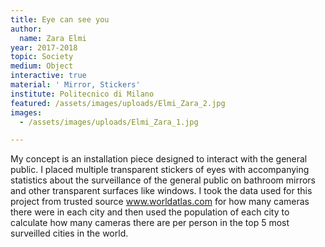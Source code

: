 ```yaml
---
title: Eye can see you
author:
  name: Zara Elmi
year: 2017-2018
topic: Society
medium: Object
interactive: true
material: ' Mirror, Stickers'
institute: Politecnico di Milano
featured: /assets/images/uploads/Elmi_Zara_2.jpg
images:
  - /assets/images/uploads/Elmi_Zara_1.jpg

---
```

My concept is an installation piece designed to interact with the general public. I placed multiple
transparent stickers of eyes with accompanying statistics about the surveillance of the general public
on bathroom mirrors and other transparent surfaces like windows. I took the data used for this
project from trusted source www.worldatlas.com for how many cameras there were in each city and
then used the population of each city to calculate how many cameras there are per person in the top
5 most surveilled cities in the world.
